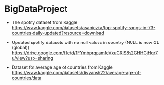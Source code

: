 # BigDataProject


- The spotify dataset from Kaggle
https://www.kaggle.com/datasets/asaniczka/top-spotify-songs-in-73-countries-daily-updated?resource=download

- Updated spotify datasets with no null values in country (NULL is now GL (global))
https://drive.google.com/file/d/1FYmbprqpamfeVxuCRIS8s2GHHGjHqr7u/view?usp=sharing

- Dataset for average age of countries from Kaggle
  https://www.kaggle.com/datasets/divyansh22/average-age-of-countries/data
